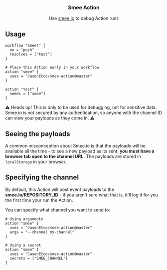 <h3 align="center">Smee Action</h3>
<p align="center">Use <a href="https://smee.io">smee.io</a> to debug Action runs<p>

## Usage

```workflow
workflow "Smee!" {
  on = "push"
  resolves = ["test"]
}

# Place this Action early in your workflow
action "smee" {
  uses = "JasonEtco/smee-action@master"
}

action "test" {
  needs = ["smee"]
}
```

:warning: Heads up! This is only to be used for debugging, not for sensitive data. Smee.io is not secured by any authentication, so anyone with the channel ID can view your payloads as they come in. :warning:

## Seeing the payloads

A common misconception about Smee.io is that the payloads will be available all the time - to see a new payload as its sent, **you must have a browser tab open to the channel URL.** The payloads are stored in `localStorage` in your browser.

## Specifying the channel

By default, this Action will post event payloads to the **smee.io/REPOSITORY_ID** - if you aren't sure what that is, it'll log it for you the first time your run the Action.

You can specify what channel you want to send to:

```workflow
# Using arguments
action "smee" {
  uses = "JasonEtco/smee-action@master"
  args = "--channel my-channel"
}

# Using a secret
action "smee" {
  uses = "JasonEtco/smee-action@master"
  secrets = ["SMEE_CHANNEL"]
}
```
